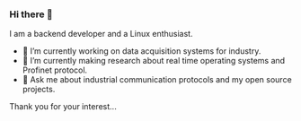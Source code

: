 ### Hi there 👋

I am a backend developer and a Linux enthusiast.

- 🔭 I’m currently working on data acquisition systems for industry.
- 🌱 I’m currently making research about real time operating systems and Profinet protocol.
- 💬 Ask me about industrial communication protocols and my open source projects.

Thank you for your interest...
